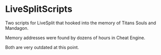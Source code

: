 # LiveSplitScripts

Two scripts for LiveSplit that hooked into the memory of Titans Souls and Mandagon.

Memory addresses were found by dozens of hours in Cheat Engine.

Both are very outdated at this point.
